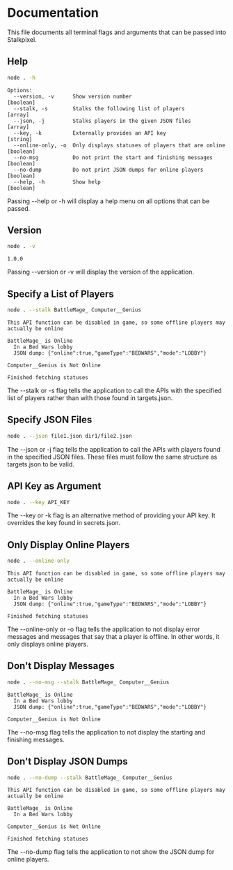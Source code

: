 # Documentation

This file documents all terminal flags and arguments that can be passed into Stalkpixel.

## Help
```sh
node . -h
```
```
Options:
  --version, -v      Show version number                               [boolean]
  --stalk, -s        Stalks the following list of players                [array]
  --json, -j         Stalks players in the given JSON files              [array]
  --key, -k          Externally provides an API key                     [string]
  --online-only, -o  Only displays statuses of players that are online [boolean]
  --no-msg           Do not print the start and finishing messages     [boolean]
  --no-dump          Do not print JSON dumps for online players        [boolean]
  --help, -h         Show help                                         [boolean]
```

Passing --help or -h will display a help menu on all options that can be passed.

## Version
```sh
node . -v
```
```
1.0.0
```

Passing --version or -v will display the version of the application.

## Specify a List of Players
```sh
node . --stalk BattleMage_ Computer__Genius
```
```
This API function can be disabled in game, so some offline players may actually be online

BattleMage_ is Online
  In a Bed Wars lobby
  JSON dump: {"online":true,"gameType":"BEDWARS","mode":"LOBBY"}

Computer__Genius is Not Online

Finished fetching statuses
```

The --stalk or -s flag tells the application to call the APIs with the specified list of players rather than with those found in targets.json.

## Specify JSON Files
```sh
node . --json file1.json dir1/file2.json
```

The --json or -j flag tells the application to call the APIs with players found in the specified JSON files. These files must follow the same structure as targets.json to be valid.

## API Key as Argument
```sh
node . --key API_KEY
```

The --key or -k flag is an alternative method of providing your API key. It overrides the key found in secrets.json.

## Only Display Online Players
```sh
node . --online-only
```
```
This API function can be disabled in game, so some offline players may actually be online

BattleMage_ is Online
  In a Bed Wars lobby
  JSON dump: {"online":true,"gameType":"BEDWARS","mode":"LOBBY"}

Finished fetching statuses
```

The --online-only or -o flag tells the application to not display error messages and messages that say that a player is offline. In other words, it only displays online players.

## Don't Display Messages
```sh
node . --no-msg --stalk BattleMage_ Computer__Genius
```
```
BattleMage_ is Online
  In a Bed Wars lobby
  JSON dump: {"online":true,"gameType":"BEDWARS","mode":"LOBBY"}

Computer__Genius is Not Online
```

The --no-msg flag tells the application to not display the starting and finishing messages.

## Don't Display JSON Dumps
```sh
node . --no-dump --stalk BattleMage_ Computer__Genius
```
```
This API function can be disabled in game, so some offline players may actually be online

BattleMage_ is Online
  In a Bed Wars lobby

Computer__Genius is Not Online

Finished fetching statuses
```

The --no-dump flag tells the application to not show the JSON dump for online players.

